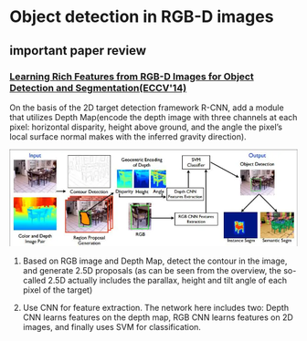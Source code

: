 # Object detection in RGB-D images

## important paper review

### [Learning Rich Features from RGB-D Images for Object Detection and Segmentation(ECCV'14)](https://arxiv.org/abs/1407.5736)

On the basis of the 2D target detection framework R-CNN, add a module that utilizes Depth Map(encode the depth image with three channels at each pixel: horizontal disparity, height above ground, and the angle the pixel’s local surface normal makes with the inferred gravity direction).

![img](RGBDOD.assets/640)

1. Based on RGB image and Depth Map, detect the contour in the image, and generate 2.5D proposals (as can be seen from the overview, the so-called 2.5D actually includes the parallax, height and tilt angle of each pixel of the target)

2. Use CNN for feature extraction. The network here includes two: Depth CNN learns features on the depth map, RGB CNN learns features on 2D images, and finally uses SVM for classification.
